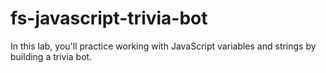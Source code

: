# fs-javascript-trivia-bot
In this lab, you'll practice working with JavaScript variables and strings by building a trivia bot.

